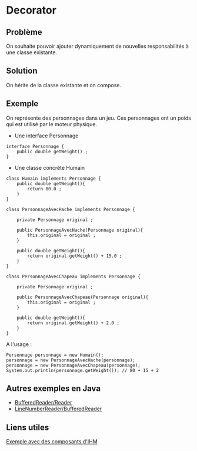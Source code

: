 # Decorator

## Problème

On souhaite pouvoir ajouter dynamiquement de nouvelles responsabilités à une classe existante.

## Solution

On hérite de la classe existante et on compose.

## Exemple

On représente des personnages dans un jeu. Ces personnages ont un poids
qui est utilisé par le moteur physique.


* Une interface Personnage

```
interface Personnage {
    public double getWeight() ;
}
```

* Une classe concrète Humain

```
class Humain implements Personnage {
    public double getWeight(){
        return 80.0 ;
    }
}

```



```
class PersonnageAvecHache implements Personnage {

    private Personnage original ;

    public PersonnageAvecHache(Personnage original){
        this.original = original ;
    }

    public double getWeight(){
        return original.getWeight() + 15.0 ;
    }
}
```


```
class PersonnageAvecChapeau implements Personnage {

    private Personnage original ;

    public PersonnageAvecChapeau(Personnage original){
        this.original = original ;
    }

    public double getWeight(){
        return original.getWeight() + 2.0 ;
    }
}
```

A l'usage :

```
Personnage personnage = new Humain();
personnage = new PersonnageAvecHache(personnage);
personnage = new PersonnageAvecChapeau(personnage);
System.out.println(personnage.getWeight()); // 80 + 15 + 2
```


## Autres exemples en Java

* [BufferedReader/Reader](https://docs.oracle.com/javase/7/docs/api/java/io/BufferedReader.html)
* [LineNumberReader/BufferedReader](https://docs.oracle.com/javase/7/docs/api/java/io/LineNumberReader.html)

## Liens utiles

[Exemple avec des composants d'IHM](https://fr.wikibooks.org/wiki/Patrons_de_conception/D%C3%A9corateur#Java)
